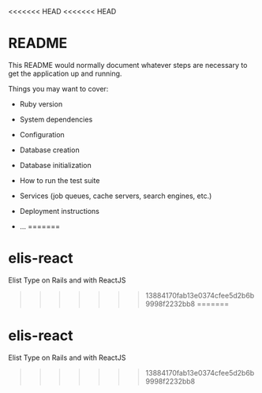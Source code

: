 <<<<<<< HEAD
<<<<<<< HEAD
# README

This README would normally document whatever steps are necessary to get the
application up and running.

Things you may want to cover:

* Ruby version

* System dependencies

* Configuration

* Database creation

* Database initialization

* How to run the test suite

* Services (job queues, cache servers, search engines, etc.)

* Deployment instructions

* ...
=======
# elis-react
Elist Type on Rails and with ReactJS
>>>>>>> 13884170fab13e0374cfee5d2b6b9998f2232bb8
=======
# elis-react
Elist Type on Rails and with ReactJS
>>>>>>> 13884170fab13e0374cfee5d2b6b9998f2232bb8
